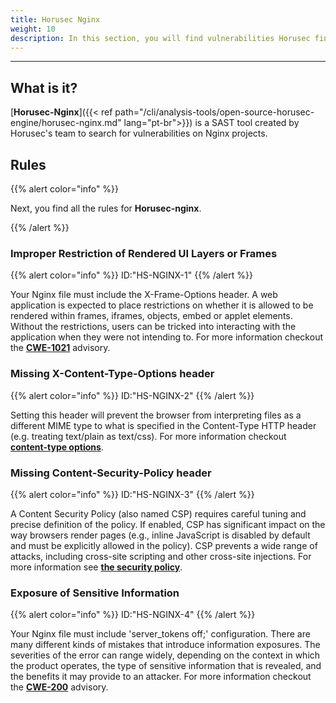 ```yaml
---
title: Horusec Nginx
weight: 10
description: In this section, you will find vulnerabilities Horusec finds in nginx projects.
---
```


---

## **What is it?**

[**Horusec-Nginx**]({{< ref path="/cli/analysis-tools/open-source-horusec-engine/horusec-nginx.md" lang="pt-br">}}) is a SAST tool created by Horusec's team to search for vulnerabilities on Nginx projects. 

## Rules

{{% alert color="info" %}}

Next, you find all the rules for **Horusec-nginx**. 

{{% /alert %}}

### **Improper Restriction of Rendered UI Layers or Frames**
{{% alert color="info" %}}
ID:"HS-NGINX-1"
{{% /alert %}}

Your Nginx file must include the X-Frame-Options header. A web application is expected to place restrictions on whether it is allowed to be rendered within frames, iframes, objects, embed or applet elements. Without the restrictions, users can be tricked into interacting with the application when they were not intending to. For more information checkout the [**CWE-1021**](**https://cwe.mitre.org/data/definitions/1021.html**) advisory.

### **Missing X-Content-Type-Options header**
{{% alert color="info" %}}
ID:"HS-NGINX-2"
{{% /alert %}}

Setting this header will prevent the browser from interpreting files as a different MIME type to what is specified in the Content-Type HTTP header (e.g. treating text/plain as text/css). For more information checkout [**content-type options**](https://owasp.org/www-project-secure-headers/#x-content-type-options).

### **Missing Content-Security-Policy header**
{{% alert color="info" %}}
ID:"HS-NGINX-3"
{{% /alert %}}

A Content Security Policy (also named CSP) requires careful tuning and precise definition of the policy. If enabled, CSP has significant impact on the way browsers render pages (e.g., inline JavaScript is disabled by default and must be explicitly allowed in the policy). CSP prevents a wide range of attacks, including cross-site scripting and other cross-site injections. For more information see [**the security policy**](https://owasp.org/www-project-secure-headers/#content-security-policy).

### **Exposure of Sensitive Information**
{{% alert color="info" %}}
ID:"HS-NGINX-4"
{{% /alert %}}

Your Nginx file must include 'server_tokens off;' configuration. There are many different kinds of mistakes that introduce information exposures. The severities of the error can range widely, depending on the context in which the product operates, the type of sensitive information that is revealed, and the benefits it may provide to an attacker. For more information checkout the [**CWE-200**](https://cwe.mitre.org/data/definitions/200.html) advisory.
